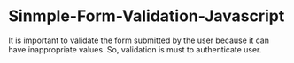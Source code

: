 # Sinmple-Form-Validation-Javascript
It is important to validate the form submitted by the user because it can have inappropriate values. So, validation is must to authenticate user.  
